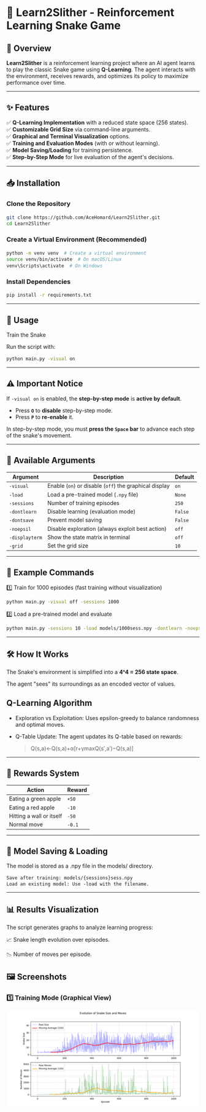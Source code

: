 # 🐍 Learn2Slither - Reinforcement Learning Snake Game

## 📖 Overview

**Learn2Slither** is a reinforcement learning project where an AI agent learns to play the classic Snake game using **Q-Learning**. The agent interacts with the environment, receives rewards, and optimizes its policy to maximize performance over time.

---

## ✨ Features

✅ **Q-Learning Implementation** with a reduced state space (256 states).  
✅ **Customizable Grid Size** via command-line arguments.  
✅ **Graphical and Terminal Visualization** options.  
✅ **Training and Evaluation Modes** (with or without learning).  
✅ **Model Saving/Loading** for training persistence.  
✅ **Step-by-Step Mode** for live evaluation of the agent's decisions.  

---

## 📥 Installation

### Clone the Repository
    
```bash
git clone https://github.com/AceHomard/Learn2Slither.git
cd Learn2Slither
```
    
### Create a Virtual Environment (Recommended)
```bash
python -m venv venv  # Create a virtual environment
source venv/bin/activate  # On macOS/Linux
venv\Scripts\activate  # On Windows
```
### Install Dependencies
```bash
pip install -r requirements.txt 
```
---

## 🚀 Usage
Train the Snake

Run the script with:
```bash
python main.py -visual on
```
---

## ⚠️ Important Notice

If `-visual on` is enabled, the **step-by-step mode** is **active by default**.  
- Press **`O`** to **disable** step-by-step mode.  
- Press **`P`** to **re-enable** it.  

In step-by-step mode, you must **press the `Space` bar** to advance each step of the snake's movement.

---
## 📌 Available Arguments

| Argument      | Description                                      | Default |
|--------------|--------------------------------------------------|---------|
| `-visual`    | Enable (`on`) or disable (`off`) the graphical display | `on`    |
| `-load`      | Load a pre-trained model (`.npy` file)           | `None`  |
| `-sessions`  | Number of training episodes                     | `250`   |
| `-dontlearn` | Disable learning (evaluation mode)              | `False` |
| `-dontsave`  | Prevent model saving                            | `False` |
| `-noepsil`   | Disable exploration (always exploit best action) | `off`   |
| `-displayterm` | Show the state matrix in terminal             | `off`   |
| `-grid`      | Set the grid size                               | `10`    |

---
## 🎯 Example Commands

1️⃣ Train for 1000 episodes (fast training without visualization)
```bash
python main.py -visual off -sessions 1000
```
2️⃣ Load a pre-trained model and evaluate
```bash
python main.py -sessions 10 -load models/1000sess.npy -dontlearn -noepsil on
```
---

## 🛠 How It Works

The Snake's environment is simplified into a **4^4 = 256 state space**.

The agent "sees" its surroundings as an encoded vector of values.
## Q-Learning Algorithm
- Exploration vs Exploitation: Uses epsilon-greedy to balance randomness and optimal moves.

- Q-Table Update: The agent updates its Q-table based on rewards:
    > Q(s,a)←Q(s,a)+α[r+γmax⁡Q(s′,a′)−Q(s,a)]
---

## 🎯 Rewards System

| Action                     | Reward  |
|----------------------------|---------|
| Eating a green apple       | `+50`   |
| Eating a red apple         | `-10`   |
| Hitting a wall or itself   | `-50`   |
| Normal move                | `-0.1`  |

---

## 💾 Model Saving & Loading

The model is stored as a .npy file in the models/ directory.

    Save after training: models/{sessions}sess.npy
    Load an existing model: Use -load with the filename.
---
## 📊 Results Visualization

The script generates graphs to analyze learning progress:

📈 Snake length evolution over episodes.

📉 Number of moves per episode.

## 🖼️ Screenshots

### 1️⃣ Training Mode (Graphical View)
![Training Mode](snake_1000sess.png)